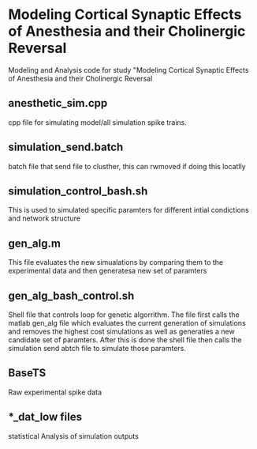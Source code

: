 # Modeling Cortical Synaptic Effects of Anesthesia and their Cholinergic Reversal

Modeling and Analysis code for study "Modeling Cortical Synaptic Effects of Anesthesia and their Cholinergic Reversal

## anesthetic_sim.cpp
cpp file for simulating model/all simulation spike trains.

## simulation_send.batch
batch file that send file to clusther, this can rwmoved if doing this locatlly

## simulation_control_bash.sh
This is used to simulated specific paramters for different intial condictions  and network structure


## gen_alg.m
  This file evaluates the new simualations by comparing them to the experimental data and then generatesa new set of paramters

## gen_alg_bash_control.sh

Shell file that controls loop for genetic algorrithm. The file first calls the matlab gen_alg file which evaluates the current generation of simulations and removes the highest cost simulations as well as generaties a new candidate set of paramters. After this is done the shell file then calls the simulation send abtch file to simulate those paramters.

## BaseTS 
Raw experimental spike data

## *_dat_low files
statistical Analysis of simulation outputs




